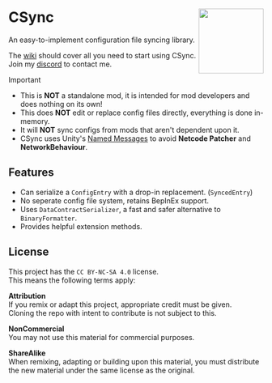 # CSync <img align="right" width="128" height="128" src="https://media.discordapp.net/attachments/1215227926354731029/1217977613176410242/CSyncV69.png?ex=6605fd0b&is=65f3880b&hm=e037a52acf909f9b1605fcaaa67bdb16a41ba194ad04c2cddd675f588d56a4a9&=&format=webp&quality=lossless&width=408&height=408">
An easy-to-implement configuration file syncing library.<br>

The [wiki](https://github.com/Owen3H/CSync/wiki) should cover all you need to start using CSync.\
Join my [discord](https://discord.gg/CMyTmUMP2P) to contact me.

> [!IMPORTANT]
> - This is **NOT** a standalone mod, it is intended for mod developers and does nothing on its own!<br>
> - This does **NOT** edit or replace config files directly, everything is done in-memory.<br>
> - It will **NOT** sync configs from mods that aren't dependent upon it.<br>
> - CSync uses Unity's [Named Messages](https://docs-multiplayer.unity3d.com/netcode/current/advanced-topics/message-system/custom-messages/#name-message-example) to avoid **Netcode Patcher** and **NetworkBehaviour**.

## Features
- Can serialize a `ConfigEntry` with a drop-in replacement. (`SyncedEntry`)
- No seperate config file system, retains BepInEx support.
- Uses `DataContractSerializer`, a fast and safer alternative to `BinaryFormatter`.
- Provides helpful extension methods.

## License
This project has the `CC BY-NC-SA 4.0` license.<br>
This means the following terms apply:

**Attribution**<br>
If you remix or adapt this project, appropriate credit must be given.<br>
Cloning the repo with intent to contribute is not subject to this.

**NonCommercial**<br>
You may not use this material for commercial purposes.

**ShareAlike**<br>
When remixing, adapting or building upon this material, you must
distribute the new material under the same license as the original.
